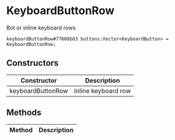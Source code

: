 # KeyboardButtonRow
Bot or inline keyboard rows

```
keyboardButtonRow#77608b83 buttons:Vector<KeyboardButton> = KeyboardButtonRow;
```

## Constructors
| Constructor | Description |
| ---- | ----------- |
| keyboardButtonRow | Inline keyboard row |


## Methods
| Method | Description |
| ---- | ----------- |


